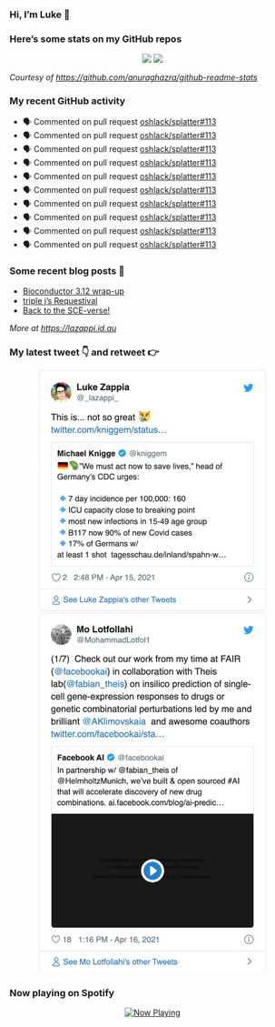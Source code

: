 
<!-- README.md is generated from README.Rmd. Please edit that file -->

### Hi, I’m Luke 👋

<!--
**lazappi/lazappi** is a ✨ _special_ ✨ repository because its `README.md` (this file) appears on your GitHub profile.

Here are some ideas to get you started:

- 🔭 I’m currently working on ...
- 🌱 I’m currently learning ...
- 👯 I’m looking to collaborate on ...
- 🤔 I’m looking for help with ...
- 💬 Ask me about ...
- 📫 How to reach me: ...
- 😄 Pronouns: ...
- ⚡ Fun fact: ...
-->

### Here’s some stats on my GitHub repos

<p align="center">

<img src="https://github-readme-stats.vercel.app/api?username=lazappi&count_private=true&show_icons=true&theme=buefy&hide_title=True">
<img src="https://github-readme-stats.vercel.app/api/top-langs/?username=lazappi&hide=html&theme=buefy&layout=compact">

</p>

*Courtesy of <https://github.com/anuraghazra/github-readme-stats>*

### My recent GitHub activity

  - 🗣 Commented on pull request
    [oshlack/splatter\#113](https://github.com/oshlack/splatter#113)
  - 🗣 Commented on pull request
    [oshlack/splatter\#113](https://github.com/oshlack/splatter#113)
  - 🗣 Commented on pull request
    [oshlack/splatter\#113](https://github.com/oshlack/splatter#113)
  - 🗣 Commented on pull request
    [oshlack/splatter\#113](https://github.com/oshlack/splatter#113)
  - 🗣 Commented on pull request
    [oshlack/splatter\#113](https://github.com/oshlack/splatter#113)
  - 🗣 Commented on pull request
    [oshlack/splatter\#113](https://github.com/oshlack/splatter#113)
  - 🗣 Commented on pull request
    [oshlack/splatter\#113](https://github.com/oshlack/splatter#113)
  - 🗣 Commented on pull request
    [oshlack/splatter\#113](https://github.com/oshlack/splatter#113)
  - 🗣 Commented on pull request
    [oshlack/splatter\#113](https://github.com/oshlack/splatter#113)
  - 🗣 Commented on pull request
    [oshlack/splatter\#113](https://github.com/oshlack/splatter#113)

### Some recent blog posts 📝

  - [Bioconductor 3.12
    wrap-up](https://lazappi.id.au/post/2020-10-30-bioconductor-3-12-wrap-up/)
  - [triple j’s
    Requestival](https://lazappi.id.au/post/2020-07-11-requestival/)
  - [Back to the
    SCE-verse\!](https://lazappi.id.au/post/2020-05-12-back-to-the-sce-verse/)

*More at <https://lazappi.id.au>*

### My latest tweet 👇 and retweet 👉


<p align="center">

<a href="https://twitter.com/_lazappi_/status/1382707316101890055">
<img src="https://github.com/lazappi/lazappi/raw/master/README_files/figure-gfm/tweets-1.png" width="400">
</a> <a href="https://twitter.com/_lazappi_/status/1383054682759835649">
<img src="https://github.com/lazappi/lazappi/raw/master/README_files/figure-gfm/tweets-2.png" width="400">
</a>

</p>

### Now playing on Spotify

<p align="center">

<a href="https://now-playing-profile.lazappi.vercel.app/now-playing?open">
<img src="https://now-playing-profile.lazappi.vercel.app/now-playing" width="256" height="64" alt="Now Playing">
</a>

</p>

